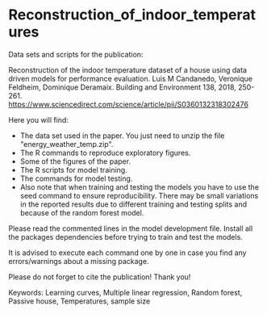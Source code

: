 # Reconstruction_of_indoor_temperatures
Data sets and scripts for the publication:

Reconstruction of the indoor temperature dataset of a house using data driven models for performance evaluation. Luis M Candanedo, Veronique Feldheim, Dominique Deramaix. Building and Environment 138, 2018, 250-261.
https://www.sciencedirect.com/science/article/pii/S0360132318302476


Here you will find:

* The data set used in the paper. You just need to unzip the file "energy_weather_temp.zip".
* The R commands to reproduce exploratory figures.
* Some of the figures of the paper.
* The R scripts for model training.
* The commands for model testing.
* Also note that when training and testing the models you have to use the seed command to ensure reproducibility. There may be small variations in the reported results due to different training and testing splits and because of the random forest model.

Please read the commented lines in the model development file. Install all the packages dependencies before trying to train and test the models.

It is advised to execute each command one by one in case you find any errors/warnings about a missing package.

Please do not forget to cite the publication! Thank you!

Keywords: Learning curves, Multiple linear regression, Random forest, Passive house, Temperatures, sample size
